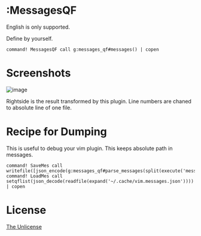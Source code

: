 # :MessagesQF

English is only supported.

Define by yourself.

```vim
command! MessagesQF call g:messages_qf#messages() | copen
```

# Screenshots

![image](https://user-images.githubusercontent.com/29811106/74102721-86a84980-4b89-11ea-996e-1d84a79c47b8.png)

Rightside is the result transformed by this plugin. Line numbers are chaned to absolute line of one file.


# Recipe for Dumping

This is useful to debug your vim plugin. This keeps absolute path in messages.

```vim
command! SaveMes call writefile([json_encode(g:messages_qf#parse_messages(split(execute('messages','silent!'),"\n")))],expand('~/.cache/vim.messages.json'))
command! LoadMes call setqflist(json_decode(readfile(expand('~/.cache/vim.messages.json')))) | copen
```

# License

[The Unlicense](https://unlicense.org)


